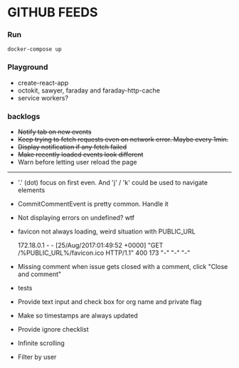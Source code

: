 # GITHUB FEEDS

### Run

```
docker-compose up
```
### Playground

- create-react-app
- octokit, sawyer, faraday and faraday-http-cache
- service workers?

### backlogs

- ~~Notify tab on new events~~
- ~~Keep trying to fetch requests even on network error. Maybe every 1min.~~
- ~~Display notification if any fetch failed~~
- ~~Make recently loaded events look different~~
- Warn before letting user reload the page

---

- '.' (dot) focus on first even. And 'j' / 'k' could be used to navigate elements
- CommitCommentEvent is pretty common. Handle it
- Not displaying errors on undefined? wtf
- favicon not always loading, weird situation with PUBLIC_URL

    172.18.0.1 - - [25/Aug/2017:01:49:52 +0000] "GET /%PUBLIC_URL%/favicon.ico HTTP/1.1" 400 173 "-" "-" "-"

- Missing comment when issue gets closed with a comment, click "Close and comment"
- tests
- Provide text input and check box for org name and private flag
- Make so timestamps are always updated
- Provide ignore checklist
- Infinite scrolling
- Filter by user
